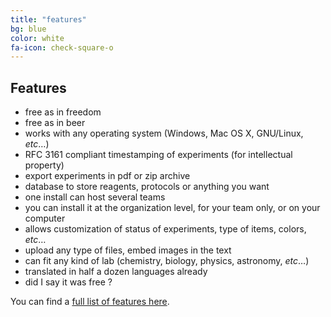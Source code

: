 ```yaml
---
title: "features"
bg: blue
color: white
fa-icon: check-square-o
---
```


## Features

- free as in freedom
- free as in beer
- works with any operating system (Windows, Mac OS X, GNU/Linux, *etc*…)
- RFC 3161 compliant timestamping of experiments (for intellectual property)
- export experiments in pdf or zip archive
- database to store reagents, protocols or anything you want
- one install can host several teams
- you can install it at the organization level, for your team only, or on your computer
- allows customization of status of experiments, type of items, colors, *etc*…
- upload any type of files, embed images in the text
- can fit any kind of lab (chemistry, biology, physics, astronomy, *etc*…)
- translated in half a dozen languages already
- did I say it was free ?

You can find a [full list of features here](https://elabftw.readthedocs.org/en/next/features.html).
